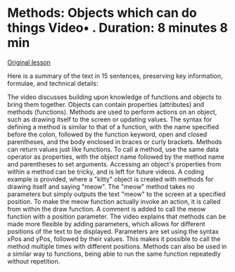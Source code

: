 # Methods: Objects which can do things Video• . Duration: 8 minutes 8 min

[Original lesson](https://www.coursera.org/learn/uol-introduction-to-programming-1/lecture/32PCx/methods-objects-which-can-do-things)

Here is a summary of the text in 15 sentences, preserving key information, formulae, and technical details:

The video discusses building upon knowledge of functions and objects to bring them together. Objects can contain properties (attributes) and methods (functions). Methods are used to perform actions on an object, such as drawing itself to the screen or updating values. The syntax for defining a method is similar to that of a function, with the name specified before the colon, followed by the function keyword, open and closed parentheses, and the body enclosed in braces or curly brackets. Methods can return values just like functions. To call a method, use the same data operator as properties, with the object name followed by the method name and parentheses to set arguments. Accessing an object's properties from within a method can be tricky, and is left for future videos. A coding example is provided, where a "kitty" object is created with methods for drawing itself and saying "meow". The "meow" method takes no parameters but simply outputs the text "meow" to the screen at a specified position. To make the meow function actually invoke an action, it is called from within the draw function. A comment is added to call the meow function with a position parameter. The video explains that methods can be made more flexible by adding parameters, which allows for different positions of the text to be displayed. Parameters are set using the syntax xPos and yPos, followed by their values. This makes it possible to call the method multiple times with different positions. Methods can also be used in a similar way to functions, being able to run the same function repeatedly without repetition.

